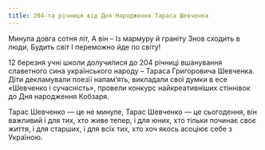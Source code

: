 ```yaml
---
title: 204-та річниця від Дня Народження Тараса Шевченка
---
```


<quote author="Т. Масенко">
Минула довга сотня літ,
А він –
Із мармуру й граніту
Знов сходить в люди,
Будить світ
І переможно йде по світу!
</quote>

12 березня учні школи долучилися до 204 річниці вшанування славетного сина українського народу – Тараса Григоровича Шевченка. Діти декламували поезії напам’ять, викладали свої думки в есе «Шевченко і сучасність», провели конкурс найкреативніших стіннівок до Дня народження Кобзаря.

Тарас Шевченко — це не минуле, Тарас Шевченко — це сьогодення, він важливий і для тих, хто живе тепер, і для юних, хто тільки починає своє життя, і для старших, і для всіх тих, хто хоч якось асоціює себе з Україною.

<slideshow id="_/72157691549493012" />
